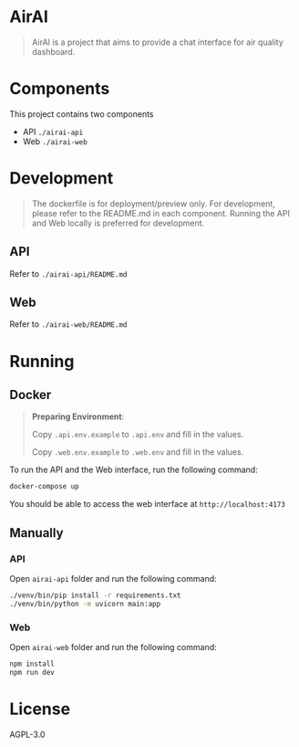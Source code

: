 # AirAI

> AirAI is a project that aims to provide a chat interface for air quality dashboard.

# Components

This project contains two components

- API `./airai-api`
- Web `./airai-web`

# Development

> The dockerfile is for deployment/preview only.
> For development, please refer to the README.md in each component.
> Running the API and Web locally is preferred for development.

## API

Refer to `./airai-api/README.md`

## Web

Refer to `./airai-web/README.md`

# Running

## Docker

> **Preparing Environment**:
>
> Copy `.api.env.example` to `.api.env` and fill in the values.
>
> Copy `.web.env.example` to `.web.env` and fill in the values.

To run the API and the Web interface, run the following command:

```bash
docker-compose up
```

You should be able to access the web interface at `http://localhost:4173`

## Manually

### API

Open `airai-api` folder and run the following command:

```bash
./venv/bin/pip install -r requirements.txt
./venv/bin/python -m uvicorn main:app
```

### Web

Open `airai-web` folder and run the following command:

```bash
npm install
npm run dev
```

# License

AGPL-3.0
